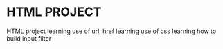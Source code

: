 # HTML PROJECT
HTML project
learning use of url, href
learning use of css
learning how to build input filter
